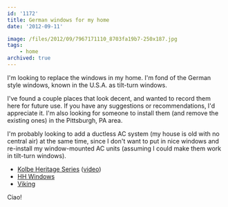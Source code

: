 ```yaml
---
id: '1172'
title: German windows for my home
date: '2012-09-11'

image: /files/2012/09/7967171110_8703fa19b7-250x187.jpg
tags:
    - home
archived: true
---
```


I'm looking to replace the windows in my home. I'm fond of the German style
windows, known in the U.S.A. as tilt-turn windows.

I've found a couple places that look decent, and wanted to record them here
for future use. If you have any suggestions or recommendations, I'd appreciate
it. I'm also looking for someone to install them (and remove the existing
ones) in the Pittsburgh, PA area.

<!-- more -->

I'm probably looking to add a ductless AC system (my house is old with no
central air) at the same time, since I don't want to put in nice windows and
re-install my window-mounted AC units (assuming I could make them work in
tilt-turn windows).

-   [Kolbe Heritage Series](http://www.kolbe-kolbe.com/products/index.cfm?pcID=4&pID=51&pCat=7&pSubCat=0&pSeries=2&pl=64#top)
    ([video](http://www.youtube.com/watch?v=46fxYSt47lI))
-   [HH Windows](http://hhwindows.com/windows-2/tilt-turn-windows/)
-   [Viking](http://www.viking.ee/en/windows/tiltandturnwindows)

Ciao!
